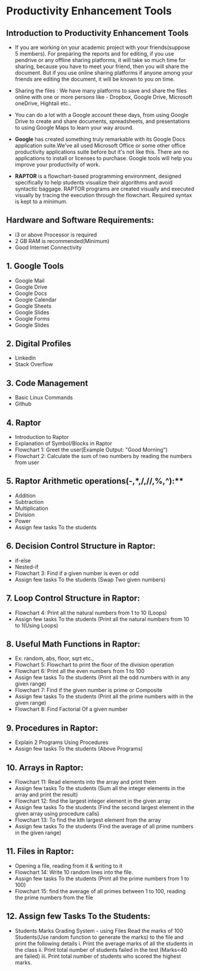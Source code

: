 # Productivity Enhancement Tools
## Introduction to Productivity Enhancement Tools
* If you are working on your academic project with your friends(suppose 5 members). For preparing the reports and for editing, if you use pendrive or any offline sharing platforms, it will take so much time for sharing, because you have to meet your friend, then you will share the document. But if you use online sharing platforms if anyone among your friends are editing the document, it will be known to you on time.
* Sharing the files : We have many platforms to save and share the files online with one or more persons like - Dropbox, Google Drive, Microsoft oneDrive, Hightail etc..

* You can do a lot with a Google account these days, from using Google Drive to create and share documents, spreadsheets, and presentations to using Google Maps to learn your way around.

* **Google** has created something truly remarkable with its Google Docs application suite.We've all used Microsoft Office or some other office productivity applications suite before but it's not like this. There are no applications to install or licenses to purchase. Google tools will help you improve your productivity of work.
        
* **RAPTOR** is a flowchart-based programming environment, designed specifically to help students visualize their algorithms and avoid syntactic baggage. RAPTOR programs are created visually and executed visually by tracing the execution through the flowchart. Required syntax is kept to a minimum.
  
## Hardware and Software Requirements:
- i3 or above Processor is required
- 2 GB RAM is recommended(Minimum)
- Good Internet Connectivity
## 1. Google Tools 
  *  Google Mail
  *  Google Drive
  *  Google Docs
  *  Google Calendar
  *  Google Sheets
  *  Google Slides
  *  Google Forms
  *  Google Slides
## 2. Digital Profiles
  *  Linkedin
  *  Stack Overflow
## 3. Code Management
  *  Basic Linux Commands
  *  Github
## 4. Raptor
  *  Introduction to Raptor
  *  Explanation of Symbol/Blocks in Raptor
  *  Flowchart 1: Greet the user(Example Output: "Good Morning")
  *  Flowchart 2: Calculate the sum of two numbers by reading the numbers from user
## 5. Raptor Arithmetic operations(-,*,/,//,%,^):**
  *   Addition
  *   Subtraction
  *   Multiplication
  *   Division
  *   Power
  *   Assign few tasks To the students
## 6. Decision Control Structure in Raptor:
   *  if-else
   *  Nested-if
   *  Flowchart 3: Find if a given number is even or odd
   *   Assign few tasks To the students (Swap Two given numbers)
## 7. Loop Control Structure in Raptor:
   *  Flowchart 4: Print all the natural numbers from 1 to 10 (Loops)
   *  Assign few tasks To the students (Print all the natural numbers from 10 to 1(Using Loops)
## 8. Useful Math Functions in Raptor:
   *  Ex: random, abs, floor, sqrt etc.,
   *  Flowchart 5: Flowchart to print the floor of the division operation
   *  Flowchart 6: Print all the even numbers from 1 to 100
   *  Assign few tasks To the students (Print all the odd numbers with in any given range)
   *  Flowchart 7: Find if the given number is prime or Composite
   *  Assign few tasks To the students (Print all the prime numbers with in the given range)
   *  Flowchart 8: Find Factorial Of a given number
## 9. Procedures in Raptor:
   *  Explain 2 Programs Using Procedures
   *  Assign few tasks To the students (Above Programs)
## 10. Arrays in Raptor:
   *  Flowchart 11: Read elements into the array and print them
   *  Assign few tasks To the students (Sum all the integer elements in the array and print the result)
   *  Flowchart 12: find the largest integer element in the given array
   *  Assign few tasks To the students (Find the second largest element in the given array using procedure calls)
   *  Flowchart 13: To find the kth largest element from the array
   *  Assign few tasks To the students (Find the average of all prime numbers in the given range)
## 11. Files in Raptor:
   *  Opening a file, reading from it & writing to it
   *  Flowchart 14: Write 10 random lines into the file.
   *  Assign few tasks To the students (Print all the prime numbers from 1 to 100)
   *  Flowchart 15: find the average of all primes between 1 to 100, reading the prime numbers from the file
## 12. Assign few Tasks To the Students:
   * Students Marks Grading System - using Files Read the marks of 100 Students(Use random function to generate the marks) to the file and print the following
details
         i. Print the average marks of all the students in the class
        ii. Print total number of students failed in the test (Marks<40 are failed)
        iii. Print total number of students who scored the highest marks.


